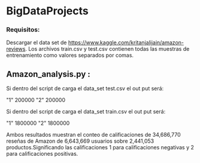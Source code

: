 # BigDataProjects
### Requisitos:
Descargar el data set de https://www.kaggle.com/kritanjalijain/amazon-reviews. Los archivos train.csv y test.csv contienen todas las muestras de entrenamiento como valores separados por comas.

## Amazon_analysis.py :

Si dentro del script de carga el data_set test.csv el out put será:

"1" 200000
"2" 200000

Si dentro del script de carga el data_set train.csv el out put será:

"1" 1800000
"2" 1800000

Ambos resultados muestran el conteo de calificaciones de 34,686,770 reseñas de Amazon de 6,643,669 usuarios sobre 2,441,053 productos.Significando las calificaciones 1 para calificaciones negativas y 2 para calificaciones positivas. 
